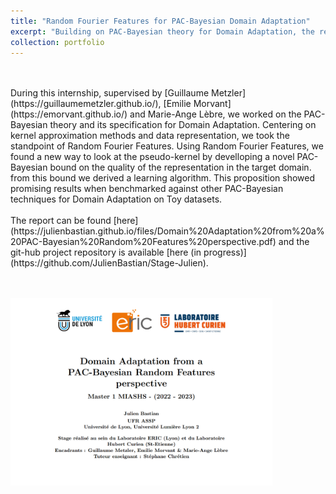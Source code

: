 ```yaml
---
title: "Random Fourier Features for PAC-Bayesian Domain Adaptation"
excerpt: "Building on PAC-Bayesian theory for Domain Adaptation, the research emphasizes kernel approximation methods with  Random Fourier Features, to enhance data representation for classification in target domains without labels. We developped a novel PAC-Bayesian for this set-up and derived a learning algorithm. <br/>  <br/>"
collection: portfolio
---
```

<br/>
<br/>
During this internship, supervised by [Guillaume Metzler](https://guillaumemetzler.github.io/), [Emilie Morvant](https://emorvant.github.io/) and Marie-Ange Lèbre, we worked on the PAC-Bayesian theory and its specification for Domain Adaptation. Centering on kernel approximation methods and data representation, we took the standpoint of Random Fourier Features. Using Random Fourier Features, we found a new way to look at the pseudo-kernel by develloping a novel PAC-Bayesian bound on the quality of the representation in the target domain. from this bound we derived a learning algorithm. This proposition showed promising results when benchmarked against other PAC-Bayesian techniques for Domain Adaptation on Toy datasets.
<br/>
<br/>
The report can be found [here](https://julienbastian.github.io/files/Domain%20Adaptation%20from%20a%20PAC-Bayesian%20Random%20Features%20perspective.pdf) and the git-hub project repository is available [here (in progress)](https://github.com/JulienBastian/Stage-Julien).
<br/>

[<br/> <br/> <img src='/images/fiche_stage_PBDA.png'
              height=300px>](https://julienbastian.github.io/files/Domain%20Adaptation%20from%20a%20PAC-Bayesian%20Random%20Features%20perspective.pdf)
              

